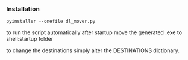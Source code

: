 ### Installation
```
pyinstaller --onefile dl_mover.py
```

to run the script automatically after startup move the generated .exe to shell:startup folder

to change the destinations simply alter the DESTINATIONS dictionary.
